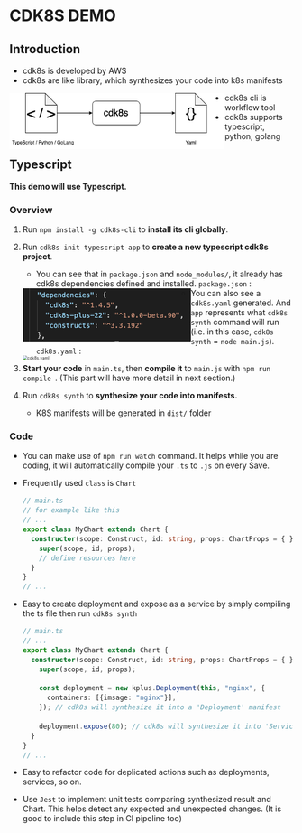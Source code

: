 # CDK8S DEMO

## Introduction
- cdk8s is developed by AWS
- cdk8s are like library, which synthesizes your code into k8s manifests

<img src="./cdk8s.drawio.png" alt="cdk8s.drawio" style="zoom:70%;float:left;" />

- cdk8s cli is workflow tool
- cdk8s supports typescript, python, golang

## Typescript
**This demo will use Typescript.**

### Overview

1. Run `npm install -g cdk8s-cli`  to **install its cli globally**.

2. Run `cdk8s init typescript-app` to **create a new typescript cdk8s project**.

   - You can see that in `package.json` and `node_modules/`, it already has cdk8s dependencies defined and installed.  `package.json` :

   <img src="./image-20220119185956854.png" alt="image-20220119185956854" style="zoom:50%;float:left;" />

   - You can also see a `cdk8s.yaml` generated. And `app` represents what `cdk8s synth` command will run (i.e. in this case, `cdk8s synth` = `node main.js`). `cdk8s.yaml` :

   <img src="/Users/viennewan/Documents/Projects/cdk-demo/cdk8s_yaml.png" alt="cdk8s_yaml" style="zoom:50%;float:left;" />

3. **Start your code** in `main.ts`, then **compile it** to `main.js` with `npm run compile `. (This part will have more detail in next section.)
4. Run `cdk8s synth` to **synthesize your code into manifests.**
   - K8S manifests will be generated in `dist/` folder



### Code

- You can make use of  `npm run watch` command. It helps while you are coding, it will automatically compile your `.ts` to `.js` on every Save. 

- Frequently used  `class` is  `Chart`

  ```typescript
  // main.ts
  // for example like this
  // ...
  export class MyChart extends Chart {
    constructor(scope: Construct, id: string, props: ChartProps = { }) {
      super(scope, id, props);
      // define resources here
    }
  }
  // ...
  ```

- Easy to create deployment and expose as a service by simply compiling the ts file then run `cdk8s synth`

  ```typescript
  // main.ts
  // ...
  export class MyChart extends Chart {
    constructor(scope: Construct, id: string, props: ChartProps = { }) {
      super(scope, id, props);
      
      const deployment = new kplus.Deployment(this, "nginx", {
      	containers: [{imsage: "nginx"}],  
      }); // cdk8s will synthesize it into a 'Deployment' manifest
      
      deployment.expose(80); // cdk8s will synthesize it into 'Service' manifest
    }
  }
  // ...
  ```

- Easy to refactor code for deplicated actions such as deployments, services, so on.

- Use `Jest` to implement unit tests comparing synthesized result and Chart. This helps detect any expected and unexpected changes. (It is good to include this step in CI pipeline too)

